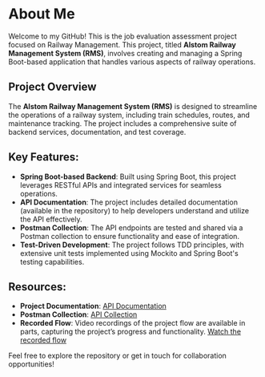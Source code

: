 # About Me

Welcome to my GitHub! This is the job evaluation assessment project focused on Railway Management. This project, titled **Alstom Railway Management System (RMS)**, involves creating and managing a Spring Boot-based application that handles various aspects of railway operations.

## Project Overview

The **Alstom Railway Management System (RMS)** is designed to streamline the operations of a railway system, including train schedules, routes, and maintenance tracking. The project includes a comprehensive suite of backend services, documentation, and test coverage.

## Key Features:
- **Spring Boot-based Backend**: Built using Spring Boot, this project leverages RESTful APIs and integrated services for seamless operations.
- **API Documentation**: The project includes detailed documentation (available in the repository) to help developers understand and utilize the API effectively.
- **Postman Collection**: The API endpoints are tested and shared via a Postman collection to ensure functionality and ease of integration.
- **Test-Driven Development**: The project follows TDD principles, with extensive unit tests implemented using Mockito and Spring Boot's testing capabilities.

## Resources:
- **Project Documentation**: [API Documentation](https://github.com/usmankhalid-95/alstom-rms/blob/main/src/test/java/alstom/rms/springboot/docs.java)
- **Postman Collection**: [API Collection](https://docs.google.com/document/d/1jauzw7guJVB3TvgAoRacbZdPguvVbJYIGNFIXcNI5U8/edit?tab=t.0)
- **Recorded Flow**: Video recordings of the project flow are available in parts, capturing the project’s progress and functionality. [Watch the recorded flow](https://drive.google.com/drive/u/0/folders/1NBSZciMJwwvkIY9aAp-i72lXawHLWjts)

Feel free to explore the repository or get in touch for collaboration opportunities!